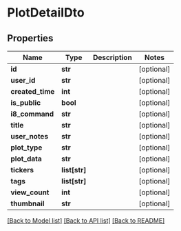 # PlotDetailDto

## Properties
Name | Type | Description | Notes
------------ | ------------- | ------------- | -------------
**id** | **str** |  | [optional] 
**user_id** | **str** |  | [optional] 
**created_time** | **int** |  | [optional] 
**is_public** | **bool** |  | [optional] 
**i8_command** | **str** |  | [optional] 
**title** | **str** |  | [optional] 
**user_notes** | **str** |  | [optional] 
**plot_type** | **str** |  | [optional] 
**plot_data** | **str** |  | [optional] 
**tickers** | **list[str]** |  | [optional] 
**tags** | **list[str]** |  | [optional] 
**view_count** | **int** |  | [optional] 
**thumbnail** | **str** |  | [optional] 

[[Back to Model list]](../README.md#documentation-for-models) [[Back to API list]](../README.md#documentation-for-api-endpoints) [[Back to README]](../README.md)

